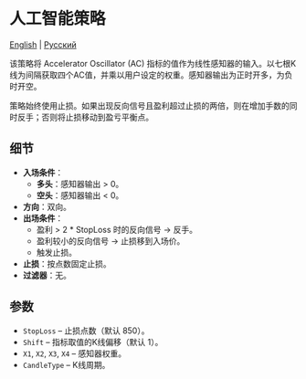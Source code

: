 # 人工智能策略
[English](README.md) | [Русский](README_ru.md)

该策略将 Accelerator Oscillator (AC) 指标的值作为线性感知器的输入。以七根K线为间隔获取四个AC值，并乘以用户设定的权重。感知器输出为正时开多，为负时开空。

策略始终使用止损。如果出现反向信号且盈利超过止损的两倍，则在增加手数的同时反手；否则将止损移动到盈亏平衡点。

## 细节

- **入场条件**：
  - **多头**：感知器输出 > 0。
  - **空头**：感知器输出 < 0。
- **方向**：双向。
- **出场条件**：
  - 盈利 > 2 * StopLoss 时的反向信号 → 反手。
  - 盈利较小的反向信号 → 止损移到入场价。
  - 触发止损。
- **止损**：按点数固定止损。
- **过滤器**：无。

## 参数
- `StopLoss` – 止损点数（默认 850）。
- `Shift` – 指标取值的K线偏移（默认 1）。
- `X1`, `X2`, `X3`, `X4` – 感知器权重。
- `CandleType` – K线周期。
